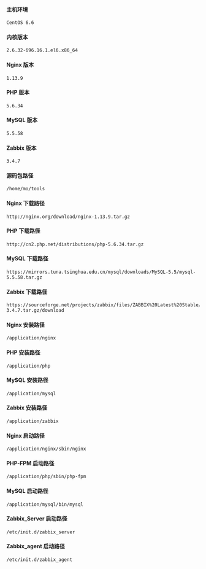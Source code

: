 ####  主机环境
	CentOS 6.6
#### 内核版本
	2.6.32-696.16.1.el6.x86_64
#### Nginx 版本
	1.13.9
#### PHP 版本
	5.6.34
#### MySQL 版本
	5.5.58
#### Zabbix 版本
	3.4.7
#### 源码包路径
	/home/mo/tools
#### Nginx 下载路径
	http://nginx.org/download/nginx-1.13.9.tar.gz
#### PHP 下载路径
	http://cn2.php.net/distributions/php-5.6.34.tar.gz
#### MySQL 下载路径
	https://mirrors.tuna.tsinghua.edu.cn/mysql/downloads/MySQL-5.5/mysql-5.5.58.tar.gz
#### Zabbix 下载路径
	https://sourceforge.net/projects/zabbix/files/ZABBIX%20Latest%20Stable/3.4.7/zabbix-3.4.7.tar.gz/download
#### Nginx 安装路径
	/application/nginx
#### PHP 安装路径
	/application/php
#### MySQL 安装路径
	/application/mysql
#### Zabbix 安装路径
	/application/zabbix
#### Nginx 启动路径
	/application/nginx/sbin/nginx
#### PHP-FPM 启动路径
	/application/php/sbin/php-fpm
#### MySQL 启动路径
	/application/mysql/bin/mysql
#### Zabbix_Server 启动路径
	/etc/init.d/zabbix_server
#### Zabbix_agent 启动路径
	/etc/init.d/zabbix_agent